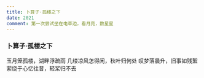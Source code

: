 ```yaml
---
title: 卜算子·孤楼之下
date: 2021
comment: 第一次尝试坐在电草边，看月亮，数星星
---
```

### 卜算子·孤楼之下

玉月笼孤楼，湖畔浮疏雨
几缕凉风怎得闲，秋叶归何处
叹梦落晨升，旧事如残絮
萦绕于心忆往昔，轻桨归不去